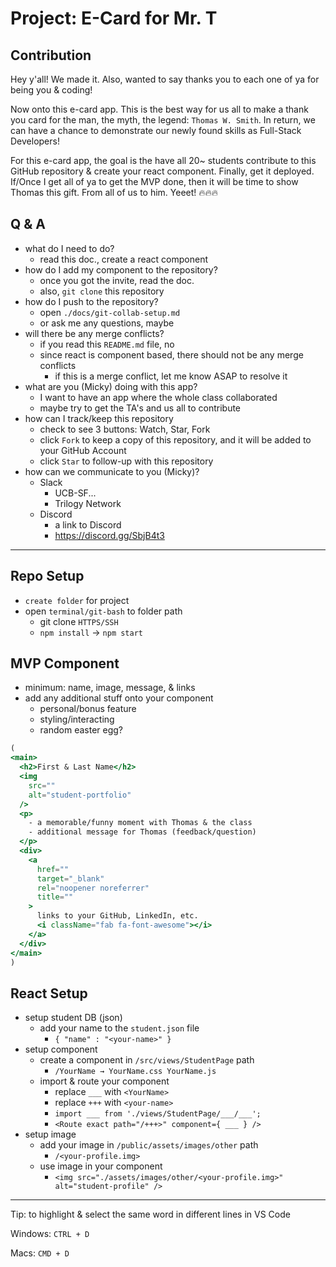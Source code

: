# Project: E-Card for Mr. T

## Contribution
Hey y'all! We made it. Also, wanted to say thanks you to each one of ya for being you & coding!

Now onto this e-card app. This is the best way for us all to make a thank you card for the man, the myth, the legend: `Thomas W. Smith`. In return, we can have a chance to demonstrate our newly found skills as Full-Stack Developers!

For this e-card app, the goal is the have all 20~ students contribute to this GitHub repository & create your react component. Finally, get it deployed. If/Once I get all of ya to get the MVP done, then it will be time to show Thomas this gift. From all of us to him. Yeeet! 🔥🔥🔥

## Q & A
- what do I need to do?
    - read this doc., create a react component
- how do I add my component to the repository?
    - once you got the invite, read the doc.
    - also, `git clone` this repository
- how do I push to the repository?
    - open `./docs/git-collab-setup.md`
    - or ask me any questions, maybe
- will there be any merge conflicts?
    - if you read this `README.md` file, no
    - since react is component based, there should not be any merge conflicts
        - if this is a merge conflict, let me know ASAP to resolve it
- what are you (Micky) doing with this app?
    - I want to have an app where the whole class collaborated
    - maybe try to get the TA's and us all to contribute
- how can I track/keep this repository
    - check to see 3 buttons: Watch, Star, Fork
    - click `Fork` to keep a copy of this repository, and it will be added to your GitHub Account
    - click `Star` to follow-up with this repository
- how can we communicate to you (Micky)?
    - Slack
        - UCB-SF...
        - Trilogy Network
    - Discord
        - a link to Discord
        - https://discord.gg/SbjB4t3

---

## Repo Setup
- `create folder` for project
- open `terminal/git-bash` to folder path
    - git clone `HTTPS/SSH`
    - `npm install` → `npm start`

## MVP Component
- minimum: name, image, message, & links
- add any additional stuff onto your component
    - personal/bonus feature
    - styling/interacting
    - random easter egg?

```jsx
(
<main>
  <h2>First & Last Name</h2>
  <img 
    src="" 
    alt="student-portfolio"
  />
  <p>
    - a memorable/funny moment with Thomas & the class
    - additional message for Thomas (feedback/question)
  </p>
  <div>
    <a 
      href="" 
      target="_blank" 
      rel="noopener noreferrer"
      title=""
    >
      links to your GitHub, LinkedIn, etc.
      <i className="fab fa-font-awesome"></i>
    </a>
  </div>
</main>
)
``` 

## React Setup
- setup student DB (json)
    - add your name to the `student.json` file
        - `{ "name" : "<your-name>" }`
- setup component
    - create a component in `/src/views/StudentPage` path
        - `/YourName → YourName.css YourName.js`
    - import & route your component
        - replace `___` with `<YourName>`
        - replace `+++` with `<your-name>`
        - `import ___ from './views/StudentPage/___/___';`
        - `<Route exact path="/+++>" component={ ___ } />`
- setup image
    - add your image in `/public/assets/images/other` path
        - `/<your-profile.img>`
    - use image in your component
        - `<img src="./assets/images/other/<your-profile.img>" alt="student-profile" />`

---

Tip: to highlight & select the same word in different lines in VS Code

Windows: `CTRL + D`

Macs: `CMD + D`